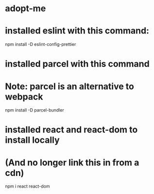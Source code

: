 # adopt-me

# installed eslint with this command:

npm install -D eslint-config-prettier

# installed parcel with this command

# Note: parcel is an alternative to webpack

npm install -D parcel-bundler

# installed react and react-dom to install locally

# (And no longer link this in from a cdn)

npm i react react-dom

